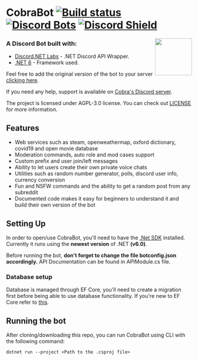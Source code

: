 # CobraBot [![Build status](https://ci.appveyor.com/api/projects/status/so5g0icditw2ngl0/branch/master?svg=true)](https://ci.appveyor.com/project/Matcheryt/cobrabot)  [![Discord Bots](https://top.gg/api/widget/status/389534436099883008.svg)](https://top.gg/bot/389534436099883008) [![Discord Shield](https://discordapp.com/api/guilds/785982202169131008/widget.png?style=shield)](https://discord.gg/pbkdG7gYeu)


<img align="right" width="100" height="100" src="https://i.imgur.com/0fFn8H0.png">

### A Discord Bot built with: 
* [Discord.NET Labs](https://github.com/Discord-Net-Labs/Discord.Net-Labs) - .NET Discord API Wrapper.
* [.NET 6](https://docs.microsoft.com/en-us/dotnet/core/compatibility/6.0) - Framework used.

Feel free to add the original version of the bot to your server [clicking here](https://discord.com/api/oauth2/authorize?client_id=389534436099883008&permissions=8&redirect_uri=https%3A%2F%2Fdiscordapp.com%2F&scope=bot).

If you need any help, support is available on [Cobra's Discord server](https://discord.gg/pbkdG7gYeu).

The project is licensed under AGPL-3.0 license. You can check out <a href="https://github.com/Matcheryt/CobraBot/blob/master/LICENSE">LICENSE</a> for more information.

## Features
* Web services such as steam, openweathermap, oxford dictionary, covid19 and open movie database
* Moderation commands, auto role and mod cases support
* Custom prefix and user join/left messages
* Ability to let users create their own private voice chats
* Utilities such as random number generator, polls, discord user info, currency conversion
* Fun and NSFW commands and the ability to get a random post from any subreddit
* Documented code makes it easy for beginners to understand it and build their own version of the bot

## Setting Up
In order to open/use CobraBot, you'll need to have the [.Net SDK](https://www.microsoft.com/net/download/windows) installed. Currently it runs using the **newest version** of .NET **(v6.0)**.

Before running the bot, **don't forget to change the file botconfig.json accordingly.**
API Documentation can be found in APIModule.cs file.

### Database setup
Database is managed through EF Core, you'll need to create a migration first before being able to use database functionality.
If you're new to EF Core refer to [this](https://docs.microsoft.com/en-us/ef/core/get-started/overview/first-app?tabs=netcore-cli).

## Running the bot

After cloning/downloading this repo, you can run CobraBot using CLI with the following command:
```
dotnet run --project <Path to the .csproj file>
```